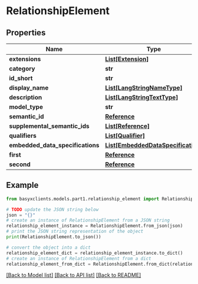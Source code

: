 # RelationshipElement


## Properties

Name | Type | Description | Notes
------------ | ------------- | ------------- | -------------
**extensions** | [**List[Extension]**](Extension.md) |  | [optional] 
**category** | **str** |  | [optional] 
**id_short** | **str** |  | [optional] 
**display_name** | [**List[LangStringNameType]**](LangStringNameType.md) |  | [optional] 
**description** | [**List[LangStringTextType]**](LangStringTextType.md) |  | [optional] 
**model_type** | **str** |  | 
**semantic_id** | [**Reference**](Reference.md) |  | [optional] 
**supplemental_semantic_ids** | [**List[Reference]**](Reference.md) |  | [optional] 
**qualifiers** | [**List[Qualifier]**](Qualifier.md) |  | [optional] 
**embedded_data_specifications** | [**List[EmbeddedDataSpecification]**](EmbeddedDataSpecification.md) |  | [optional] 
**first** | [**Reference**](Reference.md) |  | 
**second** | [**Reference**](Reference.md) |  | 

## Example

```python
from basyxclients.models.part1.relationship_element import RelationshipElement

# TODO update the JSON string below
json = "{}"
# create an instance of RelationshipElement from a JSON string
relationship_element_instance = RelationshipElement.from_json(json)
# print the JSON string representation of the object
print(RelationshipElement.to_json())

# convert the object into a dict
relationship_element_dict = relationship_element_instance.to_dict()
# create an instance of RelationshipElement from a dict
relationship_element_from_dict = RelationshipElement.from_dict(relationship_element_dict)
```
[[Back to Model list]](../README.md#documentation-for-models) [[Back to API list]](../README.md#documentation-for-api-endpoints) [[Back to README]](../README.md)



